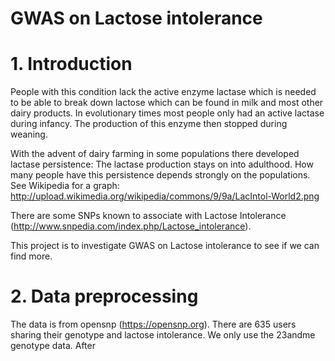# GWAS on Lactose intolerance

# 1. Introduction

People with this condition lack the active enzyme lactase which is needed to be able to break down lactose which can be found in milk and most other dairy products. In evolutionary times most people only had an active lactase during infancy. The production of this enzyme then stopped during weaning.

With the advent of dairy farming in some populations there developed lactase persistence: The lactase production stays on into adulthood. How many people have this persistence depends strongly on the populations. See Wikipedia for a graph: http://upload.wikimedia.org/wikipedia/commons/9/9a/LacIntol-World2.png

There are some SNPs known to associate with Lactose Intolerance (http://www.snpedia.com/index.php/Lactose_intolerance).

This project is to investigate GWAS on Lactose intolerance to see if we can find more. 

# 2. Data preprocessing

The data is from opensnp (https://opensnp.org). There are 635 users sharing their genotype and lactose intolerance. We only use the 23andme genotype data. After 

